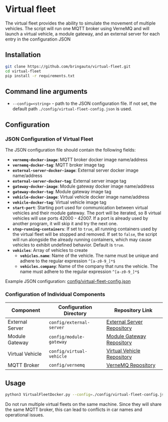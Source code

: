 # Virtual fleet

The virtual fleet provides the ability to simulate the movement of multiple vehicles. The script will run one MQTT broker using VerneMQ and will launch a virtual vehicle, a module gateway, and an external server for each entry in the configuration JSON

## Installation

```bash
git clone https://github.com/bringauto/virtual-fleet.git
cd virtual-fleet
pip install -r requirements.txt
```

## Command line arguments

* `--config=<string>` - path to the JSON configuration file. If not set, the default path `./config/virtual-fleet-config.json` is used.

## Configuration

### JSON Configuration of Virtual Fleet

The JSON configuration file should contain the following fields:

* **`vernemq-docker-image`**: MQTT broker docker image name/address
* **`vernemq-docker-tag`**: MQTT broker image tag
* **`external-server-docker-image`**: External server docker image name/address
* **`external-server-docker-tag`**: External server image tag
* **`gateway-docker-image`**: Module gateway docker image name/address
* **`gateway-docker-tag`**: Module gateway image tag
* **`vehicle-docker-image`**: Virtual vehicle docker image name/address
* **`vehicle-docker-tag`**: Virtual vehicle image tag
* **`start-port`**: Starting port used for communication between virtual vehicles and their module gateway. The port will be iterated, so 8 virtual vehicles will use ports 42000 - 42007. If a port is already used by another program, it will skip it and try the next one.
* **`stop-running-containers`**: If set to `true`, all running containers used by the virtual fleet will be stopped and removed. If set to `false`, the script will run alongside the already running containers, which may cause vehicles to exhibit undefined behavior. Default is `true`.
* **`vehicles`**: Array of vehicles to create
  * **`vehicles.name`**: Name of the vehicle. The name must be unique and adhere to the regular expression `^[a-z0-9_]*$`
  * **`vehicles.company`**: Name of the company that runs the vehicle. The name must adhere to the regular expression `^[a-z0-9_]*$`

Example JSON configuration: [config/virtual-fleet-config.json](config/virtual-fleet-config.json)

### Configuration of Individual Components

| Component         | Configuration Directory    | Repository Link                                                               |
|-------------------|----------------------------|-------------------------------------------------------------------------------|
| External Server   | `config/external-server`   | [External Server Repository](https://github.com/bringauto/external-server)    |
| Module Gateway    | `config/module-gateway`    | [Module Gateway Repository](https://github.com/bringauto/module-gateway)      |
| Virtual Vehicle   | `config/virtual-vehicle`   | [Virtual Vehicle Repository](https://github.com/bringauto/virtual-vehicle)    |
| MQTT Broker       | `config/vernemq`           | [VerneMQ Repository](https://github.com/bringauto/vernemq)                    |

## Usage

```bash
python3 VirtualFleetDocker.py --config=./config/virtual-fleet-config.json
```

Do not run multiple virtual fleets on the same machine. Since they will share the same MQTT broker, this can lead to conflicts in car names and operational issues.
